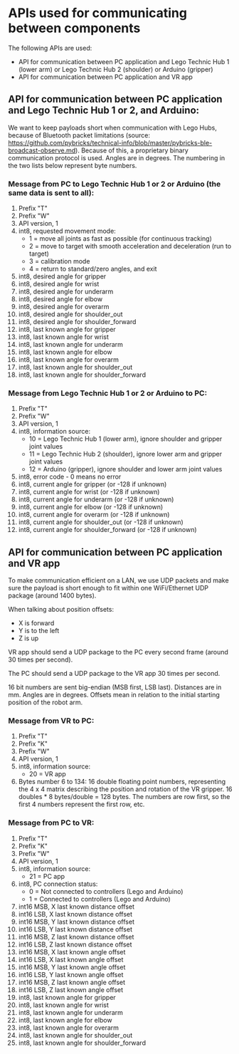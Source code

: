 # APIs used for communicating between components

The following APIs are used:
- API for communication between PC application and Lego Technic Hub 1 (lower arm) or Lego Technic 
  Hub 2 (shoulder) or Arduino (gripper)
- API for communication between PC application and VR app


## API for communication between PC application and Lego Technic Hub 1 or 2, and Arduino:

We want to keep payloads short when communication with Lego Hubs, because of Bluetooth packet limitations (source:
https://github.com/pybricks/technical-info/blob/master/pybricks-ble-broadcast-observe.md). Because of this, a
proprietary binary communication protocol is used. Angles are in degrees. 
The numbering in the two lists below represent byte numbers.


### Message from PC to Lego Technic Hub 1 or 2 or Arduino (the same data is sent to all):

1.  Prefix "T"
2.  Prefix "W"
3.  API version, 1
4.  int8, requested movement mode:  
    - 1 = move all joints as fast as possible (for continuous tracking)
    - 2 = move to target with smooth acceleration and deceleration (run to target)
    - 3 = calibration mode
    - 4 = return to standard/zero angles, and exit
5.  int8, desired angle for gripper
6.  int8, desired angle for wrist  
7.  int8, desired angle for underarm 
8.  int8, desired angle for elbow   
9.  int8, desired angle for overarm  
10. int8, desired angle for shoulder_out  
11. int8, desired angle for shoulder_forward 
12. int8, last known angle for gripper
13. int8, last known angle for wrist  
14. int8, last known angle for underarm 
15. int8, last known angle for elbow   
16. int8, last known angle for overarm  
17. int8, last known angle for shoulder_out  
18. int8, last known angle for shoulder_forward 
  

### Message from Lego Technic Hub 1 or 2 or Arduino to PC:

1.  Prefix "T"
2.  Prefix "W"
3.  API version, 1
4.  int8, information source:  
    - 10 = Lego Technic Hub 1 (lower arm), ignore shoulder and gripper joint values
    - 11 = Lego Technic Hub 2 (shoulder), ignore lower arm and gripper joint values
    - 12 = Arduino (gripper), ignore shoulder and lower arm joint values
5.  int8, error code - 0 means no error
6.  int8, current angle for gripper (or -128 if unknown)
7.  int8, current angle for wrist (or -128 if unknown)
8.  int8, current angle for underarm (or -128 if unknown)
9.  int8, current angle for elbow (or -128 if unknown)
10. int8, current angle for overarm (or -128 if unknown)
11. int8, current angle for shoulder_out (or -128 if unknown)
12. int8, current angle for shoulder_forward (or -128 if unknown)



## API for communication between PC application and VR app

To make communication efficient on a LAN, we use UDP packets and make sure the payload is short enough 
to fit within one WiFi/Ethernet UDP package (around 1400 bytes).

When talking about position offsets:
- X is forward
- Y is to the left
- Z is up

VR app should send a UDP package to the PC every second frame (around 30 times per second).

The PC should send a UDP package to the VR app 30 times per second.

16 bit numbers are sent big-endian (MSB first, LSB last). Distances are in mm. Angles are in degrees. 
Offsets mean in relation to the initial starting position of the robot arm.


### Message from VR to PC:

1.  Prefix "T"
2.  Prefix "K"
3.  Prefix "W"
4.  API version, 1
5.  int8, information source:  
    - 20 = VR app
6.  Bytes number 6 to 134: 16 double floating point numbers, representing the 4 x 4 matrix 
    describing the position and rotation of the VR gripper.
    16 doubles * 8 bytes/double = 128 bytes.
    The numbers are row first, so the first 4 numbers represent the first row, etc.


### Message from PC to VR:

1.  Prefix "T"
2.  Prefix "K"
3.  Prefix "W"
4.  API version, 1
5.  int8, information source:  
    - 21 = PC app
6.  int8, PC connection status:
    - 0 = Not connected to controllers (Lego and Arduino)
    - 1 = Connected to controllers (Lego and Arduino)
7.  int16 MSB, X last known distance offset
8.  int16 LSB, X last known distance offset
9.  int16 MSB, Y last known distance offset
10. int16 LSB, Y last known distance offset
11. int16 MSB, Z last known distance offset
12. int16 LSB, Z last known distance offset
13. int16 MSB, X last known angle offset
14. int16 LSB, X last known angle offset
15. int16 MSB, Y last known angle offset
16. int16 LSB, Y last known angle offset
17. int16 MSB, Z last known angle offset
18. int16 LSB, Z last known angle offset
19. int8, last known angle for gripper
20. int8, last known angle for wrist  
21. int8, last known angle for underarm 
22. int8, last known angle for elbow   
23. int8, last known angle for overarm  
24. int8, last known angle for shoulder_out  
25. int8, last known angle for shoulder_forward 
